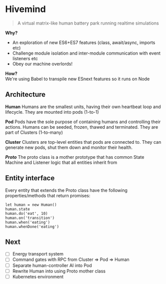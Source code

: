 # Hivemind

> A virtual matrix-like human battery park running realtime simulations

**Why?**  
- An exploration of new ES6+ES7 features (class, await/async, imports etc)
- Challenge module isolation and inter-module communication with event listeners etc
- Obey our machine overlords!

**How?**  
We're using Babel to transpile new ESnext features so it runs on Node

## Architecture

**Human**
Humans are the smallest units, having their own heartbeat loop and lifecycle. They are mounted into pods (1-to-1)

**Pod**
Pods have the sole purpose of containing humans and controlling their actions. Humans can be seeded, frozen, thawed and terminated. They are part of Clusters (1-to-many)

**Cluster**
Clusters are top-level entities that pods are connected to. They can generate new pods, shut them down and monitor their health.

***Proto***
The proto class is a mother prototype that has common State Machine and Listener logic that all entities inherit from

## Entity interface

Every entity that extends the Proto class have the following properties/methods that return promises:

```
let human = new Human()
human.state
human.do('eat', 10)
human.on('transition')
human.when('eating')
human.whenDone('eating')
```

## Next

- [ ] Energy transport system
- [ ] Command gates with RPC from Cluster => Pod => Human
- [ ] Separate human-controller AI into Pod
- [ ] Rewrite Human into using Proto mother class
- [ ] Kubernetes environment
